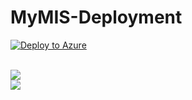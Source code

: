 # MyMIS-Deployment
[![Deploy to Azure](http://azuredeploy.net/deploybutton.png)](https://azuredeploy.net/)

<br/>
 
<a href="http://armviz.io/#/?Load=https%3A%2F%2Fraw.githubusercontent.com%2Fnumbersbelieve%2FMyMIS-Deployment%2Fmaster%2Fazuredeploy.json" target="_blank">
    <img src="http://armviz.io/visualizebutton.png"/>
</a>

<br/>

<a href="https://portal.azure.com/#create/Microsoft.Template/uri/https%3A%2F%2Fraw.githubusercontent.com%2Fnumbersbelieve%2FMyMIS-Deployment%2Fmaster%2Fazuredeploy.json" target="_blank">
      <img src="http://azuredeploy.net/deploybutton.png"/>
</a>